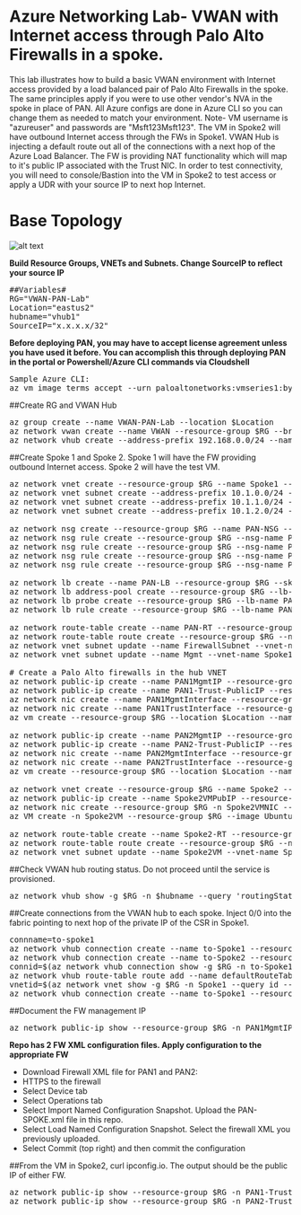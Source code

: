 # Azure Networking Lab- VWAN with Internet access through Palo Alto Firewalls in a spoke.

This lab illustrates how to build a basic VWAN environment with Internet access provided by a load balanced pair of Palo Alto Firewalls in the spoke. The same principles apply if you were to use other vendor's NVA in the spoke in place of PAN. All Azure configs are done in Azure CLI so you can change them as needed to match your environment. Note- VM username is "azureuser" and passwords are "Msft123Msft123". The VM in Spoke2 will have outbound Internet access through the FWs in Spoke1. VWAN Hub is injecting a default route out all of the connections with a next hop of the Azure Load Balancer. The FW is providing NAT functionality which will map to it's public IP associated with the Trust NIC. In order to test connectivity, you will need to console/Bastion into the VM in Spoke2 to test access or apply a UDR with your source IP to next hop Internet. 

# Base Topology
![alt text]()

**Build Resource Groups, VNETs and Subnets. Change SourceIP to reflect your source IP**
<pre lang="...">
##Variables#
RG="VWAN-PAN-Lab"
Location="eastus2"
hubname="vhub1"
SourceIP="x.x.x.x/32"
</pre>

**Before deploying PAN, you may have to accept license agreement unless you have used it before. You can accomplish this through deploying PAN in the portal or Powershell/Azure CLI commands via Cloudshell**
<pre lang="...">
Sample Azure CLI:
az vm image terms accept --urn paloaltonetworks:vmseries1:byol:latest
</pre>

##Create RG and VWAN Hub
<pre lang="...">
az group create --name VWAN-PAN-Lab --location $Location
az network vwan create --name VWAN --resource-group $RG --branch-to-branch-traffic true --location $Location
az network vhub create --address-prefix 192.168.0.0/24 --name $hubname --resource-group $RG --vwan VWAN --location $Location --sku basic
</pre>

##Create Spoke 1 and Spoke 2. Spoke 1 will have the FW providing outbound Internet access. Spoke 2 will have the test VM.
<pre lang="...">
az network vnet create --resource-group $RG --name Spoke1 --location $Location --address-prefixes 10.1.0.0/16 --subnet-name Spoke1VM --subnet-prefix 10.1.10.0/24
az network vnet subnet create --address-prefix 10.1.0.0/24 --name FirewallSubnet --resource-group $RG --vnet-name Spoke1
az network vnet subnet create --address-prefix 10.1.1.0/24 --name LBnet --resource-group $RG --vnet-name Spoke1
az network vnet subnet create --address-prefix 10.1.2.0/24 --name Mgmt --resource-group $RG --vnet-name Spoke1

az network nsg create --resource-group $RG --name PAN-NSG --location $Location
az network nsg rule create --resource-group $RG --nsg-name PAN-NSG --name PAN-NSG --access Allow --protocol "*" --direction Inbound --priority 100 --source-address-prefix 10.0.0.0/8 --source-port-range "*" --destination-address-prefix "*" --destination-port-range "*"
az network nsg rule create --resource-group $RG --nsg-name PAN-NSG --name SSH --access Allow --protocol "TCP" --direction Inbound --priority 200 --source-address-prefix "*" --source-port-range "*" --destination-address-prefix "*" --destination-port-range "22"
az network nsg rule create --resource-group $RG --nsg-name PAN-NSG --name HTTPS --access Allow --protocol "TCP" --direction Inbound --priority 300 --source-address-prefix "*" --source-port-range "*" --destination-address-prefix "*" --destination-port-range "443"
az network nsg rule create --resource-group $RG --nsg-name PAN-NSG --name Azure --access Allow --protocol "*" --direction Inbound --priority 400 --source-address-prefix AzureCloud.EastUS --source-port-range "*" --destination-address-prefix "*" --destination-port-range "*"

az network lb create --name PAN-LB --resource-group $RG --sku Standard --private-ip-address 10.1.1.100 --subnet LBnet --vnet-name Spoke1
az network lb address-pool create --resource-group $RG --lb-name PAN-LB --name PAN-backendpool
az network lb probe create --resource-group $RG --lb-name PAN-LB --name myHealthProbe --protocol tcp --port 22
az network lb rule create --resource-group $RG --lb-name PAN-LB -n MyHAPortsRule  --protocol All --frontend-port 0 --backend-port 0 --backend-pool-name PAN-backendpool --probe-name myHealthProbe

az network route-table create --name PAN-RT --resource-group $RG --location $Location
az network route-table route create --resource-group $RG --name to-Internet --route-table-name PAN-RT --address-prefix 0.0.0.0/0 --next-hop-type Internet
az network vnet subnet update --name FirewallSubnet --vnet-name Spoke1 --resource-group $RG --route-table PAN-RT
az network vnet subnet update --name Mgmt --vnet-name Spoke1 --resource-group $RG --route-table PAN-RT

# Create a Palo Alto firewalls in the hub VNET
az network public-ip create --name PAN1MgmtIP --resource-group $RG --idle-timeout 30 --sku Standard
az network public-ip create --name PAN1-Trust-PublicIP --resource-group $RG --idle-timeout 30 --sku Standard
az network nic create --name PAN1MgmtInterface --resource-group $RG --subnet Mgmt --vnet-name Spoke1 --public-ip-address PAN1MgmtIP --private-ip-address 10.1.2.4 --ip-forwarding true --network-security-group PAN-NSG
az network nic create --name PAN1TrustInterface --resource-group $RG --subnet FirewallSubnet --vnet-name Spoke1 --private-ip-address 10.1.0.4 --ip-forwarding true --lb-name PAN-lb --lb-address-pools PAN-backendpool --network-security-group PAN-NSG --public-ip-address PAN1-Trust-PublicIP 
az vm create --resource-group $RG --location $Location --name PAN1 --size Standard_D3_v2 --nics PAN1MgmtInterface PAN1TrustInterface  --image paloaltonetworks:vmseries1:byol:latest --admin-username azureuser --admin-password Msft123Msft123 --no-wait

az network public-ip create --name PAN2MgmtIP --resource-group $RG --idle-timeout 30 --sku Standard
az network public-ip create --name PAN2-Trust-PublicIP --resource-group $RG --idle-timeout 30 --sku Standard
az network nic create --name PAN2MgmtInterface --resource-group $RG --subnet Mgmt --vnet-name Spoke1 --public-ip-address PAN2MgmtIP --private-ip-address 10.1.2.5 --ip-forwarding true --network-security-group PAN-NSG
az network nic create --name PAN2TrustInterface --resource-group $RG --subnet FirewallSubnet --vnet-name Spoke1 --private-ip-address 10.1.0.5 --ip-forwarding true --lb-name PAN-lb --lb-address-pools PAN-backendpool --network-security-group PAN-NSG --public-ip-address PAN2-Trust-PublicIP 
az vm create --resource-group $RG --location $Location --name PAN2 --size Standard_D3_v2 --nics PAN2MgmtInterface PAN2TrustInterface  --image paloaltonetworks:vmseries1:byol:latest --admin-username azureuser --admin-password Msft123Msft123 --no-wait

az network vnet create --resource-group $RG --name Spoke2 --location $Location --address-prefixes 10.2.0.0/16 --subnet-name Spoke2VM --subnet-prefix 10.2.10.0/24
az network public-ip create --name Spoke2VMPubIP --resource-group $RG --location $Location --allocation-method Dynamic
az network nic create --resource-group $RG -n Spoke2VMNIC --location $Location --subnet Spoke2VM --vnet-name Spoke2 --public-ip-address Spoke2VMPubIP --private-ip-address 10.2.10.4
az VM create -n Spoke2VM --resource-group $RG --image UbuntuLTS --admin-username azureuser --admin-password Msft123Msft123 --nics Spoke2VMNIC --no-wait

az network route-table create --name Spoke2-RT --resource-group $RG --location $Location
az network route-table route create --resource-group $RG --name to-Internet --route-table-name Spoke2-RT --address-prefix $SourceIP --next-hop-type Internet
az network vnet subnet update --name Spoke2VM --vnet-name Spoke2 --resource-group $RG --route-table Spoke2-RT
</pre>

##Check VWAN hub routing status. Do not proceed until the service is provisioned.
<pre lang="...">
az network vhub show -g $RG -n $hubname --query 'routingState' -o tsv
</pre>

##Create connections from the VWAN hub to each spoke. Inject 0/0 into the fabric pointing to next hop of the private IP of the CSR in Spoke1.
<pre lang="...">
connname=to-spoke1
az network vhub connection create --name to-Spoke1 --resource-group $RG --remote-vnet Spoke1 --vhub-name $hubname
az network vhub connection create --name to-Spoke2 --resource-group $RG --remote-vnet Spoke2 --vhub-name $hubname 
connid=$(az network vhub connection show -g $RG -n to-Spoke1 --vhub-name $hubname --query id -o tsv)
az network vhub route-table route add --name defaultRouteTable --vhub-name $hubname --resource-group $RG --route-name default --destination-type CIDR --destinations "0.0.0.0/0" --next-hop-type ResourceID --next-hop $connid
vnetid=$(az network vnet show -g $RG -n Spoke1 --query id --out tsv)
az network vhub connection create --name to-Spoke1 --resource-group $RG --remote-vnet $vnetid --vhub-name $hubname --route-name default --address-prefixes "0.0.0.0/0" --next-hop "10.1.1.100"
</pre>

##Document the FW management IP
<pre lang="...">
az network public-ip show --resource-group $RG -n PAN1MgmtIP --query "{address: ipAddress}"
</pre>


**Repo has 2 FW XML configuration files. Apply configuration to the appropriate FW**
- Download Firewall XML file for PAN1 and PAN2: 
- HTTPS to the firewall
- Select Device tab
- Select Operations tab
- Select Import Named Configuration Snapshot. Upload the PAN-SPOKE.xml file in this repo.
- Select Load Named Configuration Snapshot. Select the firewall XML you previously uploaded.
- Select Commit (top right) and then commit the configuration

##From the VM in Spoke2, curl ipconfig.io. The output should be the public IP of either FW.
<pre lang="...">
az network public-ip show --resource-group $RG -n PAN1-Trust-PublicIP --query "{address: ipAddress}"
az network public-ip show --resource-group $RG -n PAN2-Trust-PublicIP --query "{address: ipAddress}"
</pre>
